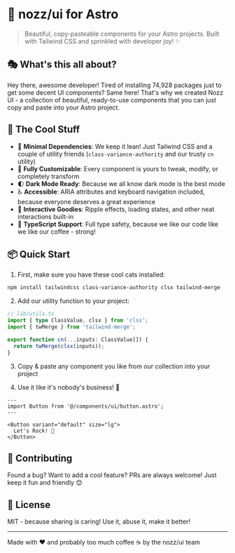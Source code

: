 # 🚀 nozz/ui for Astro

> Beautiful, copy-pasteable components for your Astro projects. Built with Tailwind CSS and sprinkled with developer joy! ✨

## 🎭 What's this all about?

Hey there, awesome developer! Tired of installing 74,928 packages just to get some decent UI components? Same here! That's why we created Nozz UI - a collection of beautiful, ready-to-use components that you can just copy and paste into your Astro project.

## 🎯 The Cool Stuff

- 🔌 **Minimal Dependencies**: We keep it lean! Just Tailwind CSS and a couple of utility friends (`class-variance-authority` and our trusty `cn` utility)
- 🎨 **Fully Customizable**: Every component is yours to tweak, modify, or completely transform
- 🌓 **Dark Mode Ready**: Because we all know dark mode is the best mode
- ♿ **Accessible**: ARIA attributes and keyboard navigation included, because everyone deserves a great experience
- 🎪 **Interactive Goodies**: Ripple effects, loading states, and other neat interactions built-in
- 🎯 **TypeScript Support**: Full type safety, because we like our code like we like our coffee - strong!

## 📦 Quick Start

1. First, make sure you have these cool cats installed:

```bash
npm install tailwindcss class-variance-authority clsx tailwind-merge
```

2. Add our utility function to your project:

```typescript
// lib/utils.ts
import { type ClassValue, clsx } from 'clsx';
import { twMerge } from 'tailwind-merge';

export function cn(...inputs: ClassValue[]) {
  return twMerge(clsx(inputs));
}
```

3. Copy & paste any component you like from our collection into your project

4. Use it like it's nobody's business! 🎉

```astro
---
import Button from '@/components/ui/button.astro';
---

<Button variant="default" size="lg">
  Let's Rock! 🤘
</Button>
```


## 🤝 Contributing

Found a bug? Want to add a cool feature? PRs are always welcome! Just keep it fun and friendly 😊

## 📝 License

MIT - because sharing is caring! Use it, abuse it, make it better!

---

Made with ❤️ and probably too much coffee ☕ by the nozz/ui team